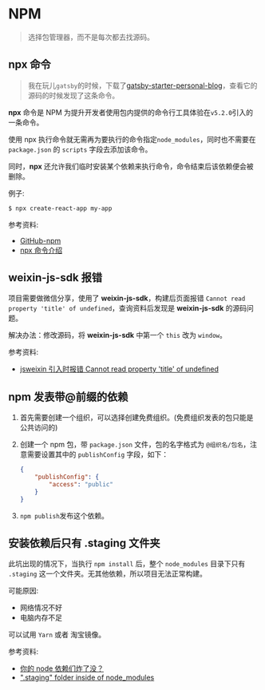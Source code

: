 # NPM

> 选择包管理器，而不是每次都去找源码。

## npx 命令

> 我在玩儿`gatsby`的时候，下载了[gatsby-starter-personal-blog](https://github.com/greglobinski/gatsby-starter-personal-blog)，查看它的源码的时候发现了这条命令。

**npx** 命令是 NPM 为提升开发者使用包内提供的命令行工具体验在`v5.2.0`引入的一条命令。

使用 npx 执行命令就无需再为要执行的命令指定`node_modules`，同时也不需要在 `package.json` 的 `scripts` 字段去添加该命令。

同时，**npx** 还允许我们临时安装某个依赖来执行命令，命令结束后该依赖便会被删除。

例子:

```bash
$ npx create-react-app my-app
```

参考资料:

-   [GitHub-npm](https://github.com/npm/npm/releases/tag/v5.2.0)
-   [npx 命令介绍](https://segmentfault.com/a/1190000012974903)

## weixin-js-sdk 报错

项目需要做微信分享，使用了 **weixin-js-sdk**，构建后页面报错 `Cannot read property 'title' of undefined`，查询资料后发现是 **weixin-js-sdk** 的源码问题。

解决办法：修改源码，将 **weixin-js-sdk** 中第一个 `this` 改为 `window`。

参考资料:

-   [jsweixin 引入时报错 Cannot read property 'title' of undefined](https://segmentfault.com/q/1010000009724851)

## npm 发表带@前缀的依赖

1. 首先需要创建一个组织，可以选择创建免费组织。(免费组织发表的包只能是公共访问的)

2. 创建一个 npm 包，带 `package.json` 文件，包的名字格式为 `@组织名/包名`，注意需要设置其中的 `publishConfig` 字段，如下：

    ```json
    {
        "publishConfig": {
            "access": "public"
        }
    }
    ```

3. `npm publish`发布这个依赖。

## 安装依赖后只有 .staging 文件夹

此坑出现的情况下，当执行 `npm install` 后，整个 `node_modules` 目录下只有 `.staging` 这一个文件夹。无其他依赖，所以项目无法正常构建。

可能原因:

-   网络情况不好
-   电脑内存不足

可以试用 `Yarn` 或者 淘宝镜像。

参考资料:

-   [你的 node 依赖们炸了没？](https://github.com/NoName4Me/yo-FE/issues/17)
-   [".staging" folder inside of node_modules](https://github.com/npm/npm/issues/12540)
